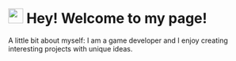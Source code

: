 <h1><img src="https://emojis.slackmojis.com/emojis/images/1531849430/4246/blob-sunglasses.gif?1531849430" width="30"/> Hey! Welcome to my page!</h1>
<p>A little bit about myself: I am a game developer and I enjoy creating interesting projects with unique ideas.</p>

<!--![Taptrue's GitHub stats](https://github-readme-stats.vercel.app/api?username=taptrue&theme=shadow_green&show_icons=true)
[![Top Langs](https://github-readme-stats.vercel.app/api/top-langs/?username=taptrue1&layout=compact&theme=dark)](https://github.com/anuraghazra/github-readme-stats) -->
